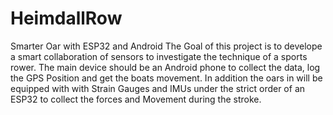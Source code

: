 # HeimdallRow
Smarter Oar with ESP32 and Android
The Goal of this project is to develope a smart collaboration of sensors to investigate the technique of a sports rower.
The main device should be an Android phone to collect the data, log the GPS Position and get the boats movement. In addition the oars in will be equipped with with Strain Gauges and IMUs under the strict order of an ESP32 to collect the forces and Movement during the stroke.
